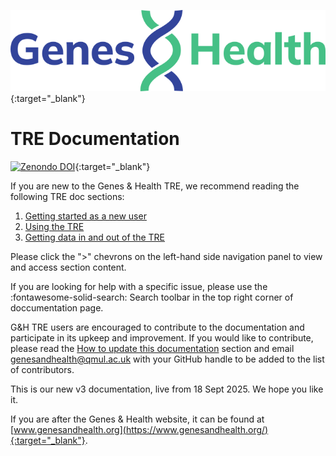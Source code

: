 <!-- GitHub does not understand the {:target="_blank"} tag, but Material for MkDocs does! --> 
<!-- ![Genes and Health logo](images/branding/genes-and-health-logo-blue-green.svg) -->
[![Genes and Health logo](images/branding/genes-and-health-logo-blue-green.svg)](https://www.genesandhealth.org/){:target="_blank"}

# TRE Documentation
[![Zenondo DOI](https://zenodo.org/badge/1058829966.svg)](https://doi.org/10.5281/zenodo.17160252){:target="_blank"}

If you are new to the Genes & Health TRE, we recommend reading the following TRE doc sections:

1. [Getting started as a new user](getting-started-as-a-new-user/what-is-a-tre.md)
2. [Using the TRE](using-the-tre/understanding-tre-folders-and-buckets.md)
3. [Getting data in and out of the TRE](getting-data-in-and-out-of-the-TRE/requesting-data-out-of-the-TRE.md)

Please click the ">" chevrons on the left-hand side navigation panel to view and access section content. 

If you are looking for help with a specific issue, please use the :fontawesome-solid-search: Search toolbar in the top right corner of doccumentation page.

G&H TRE users are encouraged to contribute to the documentation and participate in its upkeep and improvement.  If you would like to contribute, please read the [How to update this documentation](how-tos/how-to-update-this-documentation.md) section and email [genesandhealth@qmul.ac.uk](mailto:genesandhealth@qmul.ac.uk) with your GitHub handle to be added to the list of contributors.

This is our new v3 documentation, live from 18 Sept 2025. We hope you like it.


If you are after the Genes & Health website, it can be found at [www.genesandhealth.org](https://www.genesandhealth.org/){:target="_blank"}.

<!--
<div class="grid cards">
  
    <a href="getting-started-as-a-new-user" class="md-button md-button--primary">Getting started</a>
 
    <a href="page2.md" class="md-button md-button--primary">How to guide</a>
  
    <a href="explainers" class="md-button md-button--primary">Explainers</a>
  
    <a href="page4.md" class="md-button md-button--primary">Other documents</a>

</div>
-->
